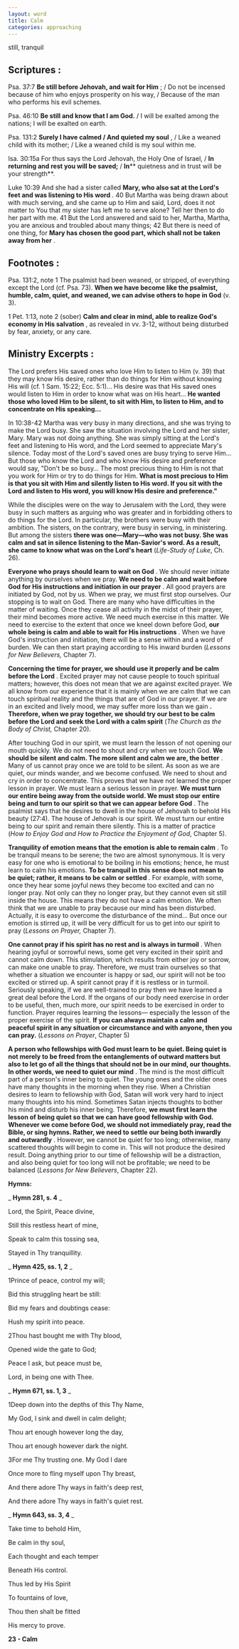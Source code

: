 ```yaml
---
layout: word
title: Calm
categories: approaching
---
```


still, tranquil

## Scriptures :

Psa. 37:7 **Be still before Jehovah, and wait for Him** ; / Do not be incensed because of him who enjoys prosperity on his way, / Because of the man who performs his evil schemes.

Psa. 46:10 **Be still and know that I am God.** / I will be exalted among the nations; I will be exalted on earth.

Psa. 131:2 **Surely I have calmed / And quieted my soul** , / Like a weaned child with its mother; / Like a weaned child is my soul within me.

Isa. 30:15a For thus says the Lord Jehovah, the Holy One of Israel, / **In returning and rest you will be saved;** / **In**** quietness and in trust will be your strength**.

Luke 10:39 And she had a sister called **Mary, who also sat at the Lord's feet and was listening to His word** . 40 But Martha was being drawn about with much serving, and she came up to Him and said, Lord, does it not matter to You that my sister has left me to serve alone? Tell her then to do her part with me. 41 But the Lord answered and said to her, Martha, Martha, you are anxious and troubled about many things; 42 But there is need of one thing, for **Mary has chosen the good part, which shall not be taken away from her** .

## Footnotes :

Psa. 131:2, note 1 The psalmist had been weaned, or stripped, of everything except the Lord (cf. Psa. 73). **When we have become like the psalmist, humble, calm, quiet, and weaned, we can advise others to hope in God** (v. 3).

1 Pet. 1:13, note 2 (sober) **Calm and clear in mind, able to realize God's economy in His salvation** , as revealed in vv. 3-12, without being disturbed by fear, anxiety, or any care.

## Ministry Excerpts :

The Lord prefers His saved ones who love Him to listen to Him (v. 39) that they may know His desire, rather than do things for Him without knowing His will (cf. 1 Sam. 15:22; Ecc. 5:1)… His desire was that His saved ones would listen to Him in order to know what was on His heart… **He wanted those who loved Him to be silent, to sit with Him, to listen to Him, and to concentrate on His speaking…**

In 10:38-42 Martha was very busy in many directions, and she was trying to make the Lord busy. She saw the situation involving the Lord and her sister, Mary. Mary was not doing anything. She was simply sitting at the Lord's feet and listening to His word, and the Lord seemed to appreciate Mary's silence. Today most of the Lord's saved ones are busy trying to serve Him… But those who know the Lord and who know His desire and preference would say, "Don't be so busy… The most precious thing to Him is not that you work for Him or try to do things for Him. **What is most precious to Him is that you sit with Him and silently listen to His word. If you sit with the Lord and listen to His word, you will know His desire and preference."**

While the disciples were on the way to Jerusalem with the Lord, they were busy in such matters as arguing who was greater and in forbidding others to do things for the Lord. In particular, the brothers were busy with their ambition. The sisters, on the contrary, were busy in serving, in ministering. But among the sisters **there was one—Mary—who was not busy. She was calm and sat in silence listening to the Man-Savior's word. As a result, she came to know what was on the Lord's heart** (_Life-Study of Luke_, Ch. 26).

**Everyone who prays should learn to wait on God** . We should never initiate anything by ourselves when we pray. **We need to be calm and wait before God for His instructions and initiation in our prayer** . All good prayers are initiated by God, not by us. When we pray, we must first stop ourselves. Our stopping is to wait on God. There are many who have difficulties in the matter of waiting. Once they cease all activity in the midst of their prayer, their mind becomes more active. We need much exercise in this matter. We need to exercise to the extent that once we kneel down before God, **our whole being is calm and able to wait for His instructions** . When we have God's instruction and initiation, there will be a sense within and a word of burden. We can then start praying according to His inward burden (_Lessons for New Believers,_ Chapter 7).

**Concerning the time for prayer, we should use it properly and be calm before the Lord** . Excited prayer may not cause people to touch spiritual matters; however, this does not mean that we are against excited prayer. We all know from our experience that it is mainly when we are calm that we can touch spiritual reality and the things that are of God in our prayer. If we are in an excited and lively mood, we may suffer more loss than we gain **. Therefore, when we pray together, we should try our best to be calm before the Lord and seek the Lord with a calm spirit** (_The Church as the Body of Christ,_ Chapter 20).

After touching God in our spirit, we must learn the lesson of not opening our mouth quickly. We do not need to shout and cry when we touch God. **We should be silent and calm. The more silent and calm we are, the better** . Many of us cannot pray once we are told to be silent. As soon as we are quiet, our minds wander, and we become confused. We need to shout and cry in order to concentrate. This proves that we have not learned the proper lesson in prayer. We must learn a serious lesson in prayer. **We must turn our entire being away from the outside world. We must stop our entire being and turn to our spirit so that we can appear before God** . The psalmist says that he desires to dwell in the house of Jehovah to behold His beauty (27:4). The house of Jehovah is our spirit. We must turn our entire being to our spirit and remain there silently. This is a matter of practice (_How to Enjoy God and How to Practice the Enjoyment of God_, Chapter 5).

**Tranquility of emotion means that the emotion is able to remain calm** . To be tranquil means to be serene; the two are almost synonymous. It is very easy for one who is emotional to be boiling in his emotions; hence, he must learn to calm his emotions. **To be tranquil in this sense does not mean to be quiet; rather, it means to be calm or settled** . For example, with some, once they hear some joyful news they become too excited and can no longer pray. Not only can they no longer pray, but they cannot even sit still inside the house. This means they do not have a calm emotion. We often think that we are unable to pray because our mind has been disturbed. Actually, it is easy to overcome the disturbance of the mind… But once our emotion is stirred up, it will be very difficult for us to get into our spirit to pray (_Lessons on Prayer,_ Chapter 7).

**One cannot pray if his spirit has no rest and is always in turmoil** . When hearing joyful or sorrowful news, some get very excited in their spirit and cannot calm down. This stimulation, which results from either joy or sorrow, can make one unable to pray. Therefore, we must train ourselves so that whether a situation we encounter is happy or sad, our spirit will not be too excited or stirred up. A spirit cannot pray if it is restless or in turmoil. Seriously speaking, if we are well-trained to pray then we have learned a great deal before the Lord. If the organs of our body need exercise in order to be useful, then, much more, our spirit needs to be exercised in order to function. Prayer requires learning the lessons— especially the lesson of the proper exercise of the spirit. **If you can always maintain a calm and peaceful spirit in any situation or circumstance and with anyone, then you can pray.** (_Lessons on Prayer_, Chapter 5)

**A person who fellowships with God must learn to be quiet. Being quiet is not merely to be freed from the entanglements of outward matters but also to let go of all the things that should not be in our mind, our thoughts. In other words, we need to quiet our mind** . The mind is the most difficult part of a person's inner being to quiet. The young ones and the older ones have many thoughts in the morning when they rise. When a Christian desires to learn to fellowship with God, Satan will work very hard to inject many thoughts into his mind. Sometimes Satan injects thoughts to bother his mind and disturb his inner being. Therefore, **we must first learn the lesson of being quiet so that we can have good fellowship with God. Whenever we come before God, we should not immediately pray, read the Bible, or sing hymns. Rather, we need to settle our being both inwardly and outwardly** . However, we cannot be quiet for too long; otherwise, many scattered thoughts will begin to come in. This will not produce the desired result. Doing anything prior to our time of fellowship will be a distraction, and also being quiet for too long will not be profitable; we need to be balanced (_Lessons for New Believers_, Chapter 22).

**Hymns:**

_ **Hymn 281, s. 4** _

Lord, the Spirit, Peace divine,

Still this restless heart of mine,

Speak to calm this tossing sea,

Stayed in Thy tranquillity.

_ **Hymn 425, ss. 1, 2** _

1Prince of peace, control my will;

Bid this struggling heart be still:

Bid my fears and doubtings cease:

Hush my spirit into peace.

2Thou hast bought me with Thy blood,

Opened wide the gate to God;

Peace I ask, but peace must be,

Lord, in being one with Thee.

_ **Hymn 671, ss. 1, 3** _

1Deep down into the depths of this Thy Name,

My God, I sink and dwell in calm delight;

Thou art enough however long the day,

Thou art enough however dark the night.

3For me Thy trusting one. My God I dare

Once more to fling myself upon Thy breast,

And there adore Thy ways in faith's deep rest,

And there adore Thy ways in faith's quiet rest.

_ **Hymn 643, ss. 3, 4** _

Take time to behold Him,

Be calm in thy soul,

Each thought and each temper

Beneath His control.

Thus led by His Spirit

To fountains of love,

Thou then shalt be fitted

His mercy to prove.

**23 - Calm**
